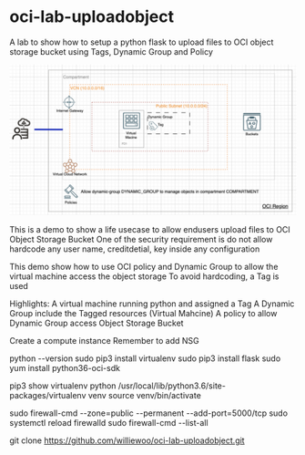 # oci-lab-uploadobject
A lab to show how to setup a python flask to upload files to OCI object storage bucket using Tags, Dynamic Group and Policy

![img](drawio/Overview_Diagram.png)

This is a demo to show a life usecase to allow endusers upload files to OCI Object Storage Bucket
One of the security requirement is do not allow hardcode any user name, creditdetial, key inside any configuration 

This demo show how to use OCI policy and Dynamic Group to allow the virtual machine access the object storage
To avoid hardcoding, a Tag is used

Highlights:
A virtual machine running python and assigned a Tag
A Dynamic Group include the Tagged resources (Virtual Mahcine)
A policy to allow Dynamic Group access Object Storage Bucket


Create a compute instance
Remember to add NSG

python --version
sudo pip3 install virtualenv
sudo pip3 install flask
sudo yum install python36-oci-sdk

pip3 show virtualenv
python /usr/local/lib/python3.6/site-packages/virtualenv venv
source venv/bin/activate

sudo firewall-cmd --zone=public --permanent --add-port=5000/tcp
sudo systemctl reload firewalld
sudo firewall-cmd --list-all

git clone https://github.com/williewoo/oci-lab-uploadobject.git